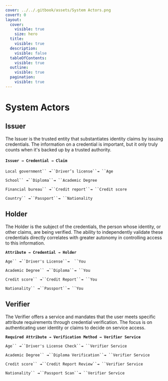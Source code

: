 ```yaml
---
cover: ../../.gitbook/assets/System Actors.png
coverY: 0
layout:
  cover:
    visible: true
    size: hero
  title:
    visible: true
  description:
    visible: false
  tableOfContents:
    visible: true
  outline:
    visible: true
  pagination:
    visible: true
---
```


# System Actors

## Issuer

The Issuer is the trusted entity that substantiates identity claims by issuing credentials. The information on a credential is important, but it only truly counts when it's backed up by a trusted authority.

#### `Issuer → Credential → Claim`

`Local government`` `**`→`**` ``Driver’s license`` `**`→`**` ``Age`

`School`` `**`→`**` ``Diploma`` `**`→`**` ``Academic Degree`

`Financial bureau`` `**`→`**` ``Credit report`` `**`→`**` ``Credit score`&#x20;

`Country`` `**`→`**` ``Passport`` `**`→`**` ``Nationality`

## Holder

The Holder is the subject of the credentials, the person whose identity, or other claims, are being verified. The ability to independently validate these credentials directly correlates with greater autonomy in controlling access to this information.

**`Attribute → Credential → Holder`**

`Age`` `**`→`**` ``Driver's License`` `**`→`**`  ``You`

`Academic Degree`` `**`→`**` ``Diploma`` `**`→`**` ``You`

`Credit score`` `**`→`**` ``Credit Report`` `**`→`**` ``You`

`Nationality`` `**`→`**` ``Passport`` `**`→`**` ``You`

## Verifier

The Verifier offers a service and mandates that the user meets specific attribute requirements through credential verification. The focus is on authenticating user identity or claims to decide on service access.

**`Required Attribute → Verification Method → Verifier Service`**

`Age`` `**`→`**` ``Driver's License Check`` `**`→`**` ``Verifier Service`

`Academic Degree`` `**`→`**` ``Diploma Verification`` `**`→`**` ``Verifier Service`

`Credit score`` `**`→`**` ``Credit Report Review`` `**`→`**` ``Verifier Service`

`Nationality`` `**`→`**` ``Passport Scan`` `**`→`**` ``Verifier Service`
